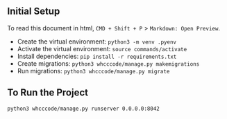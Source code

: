 Initial Setup
-------------

To read this document in html, `CMD + Shift + P` > `Markdown: Open Preview`.

* Create the virtual environment: `python3 -m venv .pyenv`
* Activate the virtual environment: `source commands/activate`
* Install dependencies: `pip install -r requirements.txt`
* Create migrations: `python3 whcccode/manage.py makemigrations`
* Run migrations: `python3 whcccode/manage.py migrate`

To Run the Project
------------------

`python3 whcccode/manage.py runserver 0.0.0.0:8042`